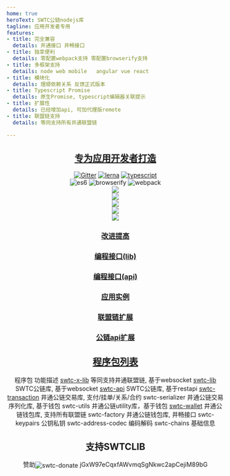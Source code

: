 ```yaml
---
home: true
heroText: SWTC公链nodejs库
tagline: 应用开发者专用
features:
- title: 完全兼容
  details: 井通接口 井畅接口
- title: 独享便利
  details: 零配置webpack支持 零配置browserify支持
- title: 多框架支持
  details: node web mobile   angular vue react
- title: 模块化
  details: 理顺依赖关系 反馈正式版本
- title: Typescript Promise
  details: 原生Promise, typescript编辑器关联提示
- title: 扩展性
  details: 已经增加api, 可加代理版remote
- title: 联盟链支持
  details: 等同支持所有井通联盟链

---
```


<h2 align="center"><a href="http://swtc.daszichan.com">专为应用开发者打造</a></h2>

<p align="center">
	<a href="https://gitter.im/swtclib/community?utm_source=share-link&utm_medium=link&utm_campaign=share-link"><img alt="Gitter" src="https://img.shields.io/gitter/room/lospringliu/swtclib.svg" /></a>
	<a href="https://lerna.js.org/"><img src="https://img.shields.io/badge/maintained%20with-lerna-cc00ff.svg" alt="lerna" /></a>
	<a href="https://github.com/ellerbrock/typescript-badges/"><img src="https://badges.frapsoft.com/typescript/code/typescript.svg?v=101" alt="typescript" /></a>
	<br>
	<img src="https://img.shields.io/badge/ecmascript-6-green.svg" alt="es6" />
	<img src="https://img.shields.io/badge/browserify-ready-green.svg" alt="browserify" />
	<img src="https://img.shields.io/badge/webpack-ready-green.svg" alt="webpack" />
	<br>
	<a href="https://nodei.co/npm/swtc-lib/"><img src="https://nodei.co/npm/swtc-lib.png?mini=true" /></a>
	<br>
	<a href="https://nodei.co/npm/swtc-x-lib/"><img src="https://nodei.co/npm/swtc-x-lib.png?mini=true" /></a>
	<br>
	<a href="https://nodei.co/npm/swtc-api/"><img src="https://nodei.co/npm/swtc-api.png?mini=true" /></a>
	<br>
	<a href="https://nodei.co/npm/swtc-transaction/"><img src="https://nodei.co/npm/swtc-transaction.png?mini=true" /></a>
	<br>
	<a href="https://nodei.co/npm/swtc-wallet/"><img src="https://nodei.co/npm/swtc-wallet.png?mini=true" /></a>
</p>

<h3 align="center"><a href="docs/swtc/">改进提高</a></h3>
<h3 align="center"><a href="docs/swtclib/">编程接口(lib)</a></h3>
<h3 align="center"><a href="docs/api/">编程接口(api)</a></h3>
<h3 align="center"><a href="docs/examples/">应用实例</a></h3>
<h3 align="center"><a href="docs/swtcxlib/">联盟链扩展</a></h3>
<h3 align="center"><a href="docs/swtcapi/">公链api扩展</a></h3>

<h2 align="center"><a href="http://swtc.daszichan.com">程序包列表</a></h2>
<center>
<tr>
	<th>程序包</th>
	<th>功能描述</th>
</tr>
<tr>
	<td><a href="docs/swtcxlib/">swtc-x-lib</a></td>
	<td>等同支持井通联盟链, 基于websocket</td>
</tr>
<tr>
	<td><a href="docs/swtclib/">swtc-lib</a></td>
	<td>SWTC公链库, 基于websocket</td>
</tr>
<tr>
	<td><a href="docs/swtcapi/">swtc-api</a></td>
	<td>SWTC公链库, 基于restapi</td>
</tr>
<tr>
	<td><a href="docs/swtctx/">swtc-transaction</a></td>
	<td>井通公链交易库, 支付/挂单/关系/合约</td>
</tr>
<tr>
	<td>swtc-serializer</td>
	<td>井通公链交易序列化库, 基于钱包</td>
</tr>
<tr>
	<td>swtc-utils</td>
	<td>井通公链utility库，基于钱包</td>
</tr>
<tr>
	<td><a href="docs/swtcwallet/">swtc-wallet</a></td>
	<td>井通公链钱包库, 支持所有联盟链</td>
</tr>
<tr>
	<td>swtc-factory</td>
	<td>井通公链钱包库, 井畅接口</td>
</tr>
<tr>
	<td>swtc-keypairs</td>
	<td>公钥私钥</td>
</tr>
<tr>
	<td>swtc-address-codec</td>
	<td>编码解码</td>
</tr>
<tr>
	<td>swtc-chains</td>
	<td>基础信息</td>
</tr>
</center>

<h2 align="center">支持SWTCLIB</h2>
<p align="center">
	赞助<img valign="middle" src="https://img.shields.io/badge/swtc-donate-blue.svg" alt="swtc-donate" /> jGxW97eCqxfAWvmqSgNkwc2apCejiM89bG
</p>

